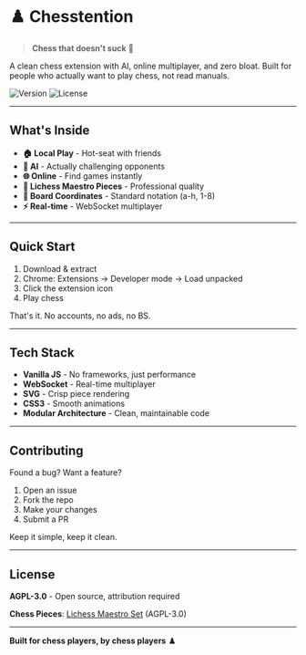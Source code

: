 # ♟️ Chesstention

> **Chess that doesn't suck** 🚀

A clean chess extension with AI, online multiplayer, and zero bloat. Built for people who actually want to play chess, not read manuals.

![Version](https://img.shields.io/badge/Version-1.0-blue)
![License](https://img.shields.io/badge/License-AGPL--3.0-orange)

---

## What's Inside

- **🏠 Local Play** - Hot-seat with friends
- **🤖 AI** - Actually challenging opponents  
- **🌐 Online** - Find games instantly
- **🎨 Lichess Maestro Pieces** - Professional quality
- **📐 Board Coordinates** - Standard notation (a-h, 1-8)
- **⚡ Real-time** - WebSocket multiplayer

---

## Quick Start

1. Download & extract
2. Chrome: Extensions → Developer mode → Load unpacked
3. Click the extension icon
4. Play chess

That's it. No accounts, no ads, no BS.

---

## Tech Stack

- **Vanilla JS** - No frameworks, just performance
- **WebSocket** - Real-time multiplayer
- **SVG** - Crisp piece rendering
- **CSS3** - Smooth animations
- **Modular Architecture** - Clean, maintainable code

---

## Contributing

Found a bug? Want a feature? 

1. Open an issue
2. Fork the repo
3. Make your changes
4. Submit a PR

Keep it simple, keep it clean.

---

## License

**AGPL-3.0** - Open source, attribution required

**Chess Pieces**: [Lichess Maestro Set](https://github.com/lichess-org/lila/tree/master/public/piece/maestro) (AGPL-3.0)

---

**Built for chess players, by chess players** ♟️
